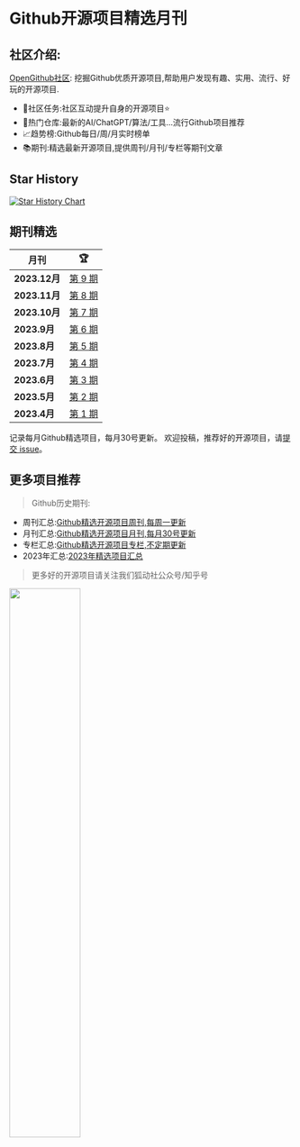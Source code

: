 # Github开源项目精选月刊


## 社区介绍:

[OpenGithub社区](http://open.itc.cn/): 挖掘Github优质开源项目,帮助用户发现有趣、实用、流行、好玩的开源项目.

- 🤝社区任务:社区互动提升自身的开源项目⭐
- 🌋热门仓库:最新的AI/ChatGPT/算法/工具...流行Github项目推荐
- 📈趋势榜:Github每日/周/月实时榜单
- 📚期刊:精选最新开源项目,提供周刊/月刊/专栏等期刊文章

## Star History

[![Star History Chart](https://api.star-history.com/svg?repos=OpenGithubs/monthly&type=Date)](https://star-history.com/#OpenGithubs/monthly&Date)

## 期刊精选

| 月刊           | 🏆                       |
|--------------|--------------------------| 
| **2023.12月** | [第 9 期](docs/2023.12md)  |
| **2023.11月** | [第 8 期](docs/2023.11.md) |
| **2023.10月** | [第 7 期](docs/2023.10.md) |
| **2023.9月**  | [第 6 期](docs/2023.9.md)  |
| **2023.8月**  | [第 5 期](docs/2023.8.md)  |
| **2023.7月**  | [第 4 期](docs/2023.7.md)  |
| **2023.6月**  | [第 3 期](docs/2023.6.md)  |
| **2023.5月**  | [第 2 期](docs/2023.5.md)  |
| **2023.4月**  | [第 1 期](docs/2023.4.md)  |

记录每月Github精选项目，每月30号更新。
欢迎投稿，推荐好的开源项目，请[提交 issue](https://github.com/OpenGithubs/monthly/issues)。

## 更多项目推荐

> Github历史期刊:

- 周刊汇总:[Github精选开源项目周刊,每周一更新](https://github.com/OpenGithubs/weekly)
- 月刊汇总:[Github精选开源项目月刊,每月30号更新](https://github.com/OpenGithubs/monthly)
- 专栏汇总:[Github精选开源项目专栏,不定期更新](https://github.com/OpenGithubs/selectedColumn)
- 2023年汇总:[2023年精选项目汇总](https://github.com/OpenGithubs/Summary2023)


> 更多好的开源项目请关注我们狐动社公众号/知乎号

<image src="http://photocdn.tv.sohu.com/img/q_mini/20230525/pic_org_ed11340c-cba7-4072-942a-69a9ec0bc251.png" style="width:50%">

